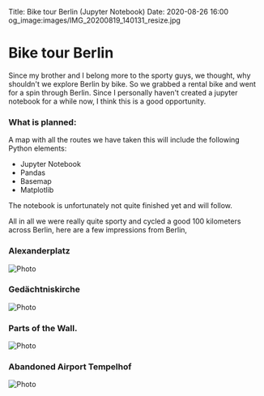 Title: Bike tour Berlin (Jupyter Notebook)
Date: 2020-08-26 16:00
og_image:images/IMG_20200819_140131_resize.jpg

# Bike tour Berlin

Since my brother and I belong more to the sporty guys, we thought, why shouldn't we explore Berlin by bike.
So we grabbed a rental bike and went for a spin through Berlin.
Since I personally haven't created a jupyter notebook for a while now, I think this is a good opportunity.

### What is planned:
A map with all the routes we have taken this will include the following Python elements:

* Jupyter Notebook
* Pandas 
* Basemap
* Matplotlib

The notebook is unfortunately not quite finished yet and will follow.

All in all we were really quite sporty and cycled a good 100 kilometers across Berlin, here are a few impressions from Berlin,

### Alexanderplatz
![Photo]({attach}/images/IMG_20200815_114145_resize.jpg)

### Gedächtniskirche
![Photo]({attach}/images/IMG_20200815_200436_1_resize.jpg)

### Parts of the Wall.
![Photo]({attach}/images/IMG_20200819_205230_resize.jpg)

### Abandoned Airport Tempelhof
![Photo]({attach}/images/IMG_20200817_134433_resize.jpg)


